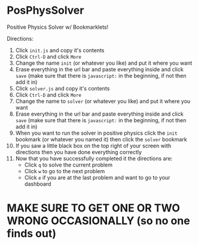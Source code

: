 # PosPhysSolver
Positive Physics Solver w/ Bookmarklets!

Directions:
1. Click `init.js` and copy it's contents
2. Click `Ctrl-D` and click `More`
3. Change the name `init` (or whatever you like) and put it where you want
4. Erase everything in the url bar and paste everything inside and click `save` (make sure that there is `javascript:` in the beginning, if not then add it in)
5. Click `solver.js` and copy it's contents
6. Click `Ctrl-D` and click `More`
7. Change the name to `solver` (or whatever you like) and put it where you want
8. Erase everything in the url bar and paste everything inside and click `save` (make sure that there is `javascript:` in the beginning, if not then add it in)
9. When you want to run the solver in positive physics click the `init` bookmark (or whatever you named it) then click the `solver` bookmark
10. If you saw a little black box on the top right of your screen with directions then you have done everything correctly
11. Now that you have successfully completed it the directions are:
    - Click `q` to solve the current problem
    - Click `w` to go to the next problem
    - Click `e` if you are at the last problem and want to go to your dashboard

# MAKE SURE TO GET ONE OR TWO WRONG OCCASIONALLY (so no one finds out)

